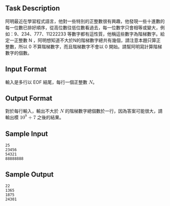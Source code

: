 ## Task Description

阿明最近在學習程式語言，他對一些特別的正整數很有興趣，他發現一些十進數的每一位數已排好順序，從高位數往低位數看過去，每一位數字只會相等或變大，例如：9、234、777、11222233 等數字都有這性質，他稱這些數字為階梯數字。給定一正整數
N
，阿明想知道不大於N的階梯數字總共有幾個，請注意本題只算正整數，所以 0 不算階梯數字，而且階梯數字不會以 0 開始。請幫阿明寫計算階梯數字的個數。

## Input Format

<p>輸入是多行以 EOF 結尾，每行一個正整數 <mjx-container class="MathJax CtxtMenu_Attached_0" jax="CHTML" style="font-size: 116.6%; position: relative;" tabindex="0" ctxtmenu_counter="1"><mjx-math class="MJX-TEX" aria-hidden="true"><mjx-mstyle style="color: black;"><mjx-mi class="mjx-i"><mjx-c class="mjx-c1D441 TEX-I"></mjx-c></mjx-mi></mjx-mstyle></mjx-math><mjx-assistive-mml unselectable="on" display="inline"><math xmlns="http://www.w3.org/1998/Math/MathML"><mstyle mathcolor="black"><mi>N</mi></mstyle></math></mjx-assistive-mml></mjx-container>。</p>

## Output Format

<p>對於每行輸入，輸出不大於 <mjx-container class="MathJax CtxtMenu_Attached_0" jax="CHTML" style="font-size: 116.6%; position: relative;" tabindex="0" ctxtmenu_counter="2"><mjx-math class="MJX-TEX" aria-hidden="true"><mjx-mstyle style="color: black;"><mjx-mi class="mjx-i"><mjx-c class="mjx-c1D441 TEX-I"></mjx-c></mjx-mi></mjx-mstyle></mjx-math><mjx-assistive-mml unselectable="on" display="inline"><math xmlns="http://www.w3.org/1998/Math/MathML"><mstyle mathcolor="black"><mi>N</mi></mstyle></math></mjx-assistive-mml></mjx-container> 的階梯數字總個數於一行，因為答案可能很大，請輸出模 <mjx-container class="MathJax CtxtMenu_Attached_0" jax="CHTML" style="font-size: 116.6%; position: relative;" tabindex="0" ctxtmenu_counter="3"><mjx-math class="MJX-TEX" aria-hidden="true"><mjx-mstyle style="color: black;"><mjx-texatom texclass="ORD"><mjx-msup><mjx-mn class="mjx-n"><mjx-c class="mjx-c31"></mjx-c><mjx-c class="mjx-c30"></mjx-c></mjx-mn><mjx-script style="vertical-align: 0.393em;"><mjx-mn class="mjx-n" size="s"><mjx-c class="mjx-c39"></mjx-c></mjx-mn></mjx-script></mjx-msup><mjx-mo class="mjx-n" space="3"><mjx-c class="mjx-c2B"></mjx-c></mjx-mo><mjx-mn class="mjx-n" space="3"><mjx-c class="mjx-c37"></mjx-c></mjx-mn></mjx-texatom></mjx-mstyle></mjx-math><mjx-assistive-mml unselectable="on" display="inline"><math xmlns="http://www.w3.org/1998/Math/MathML"><mstyle mathcolor="black"><mrow data-mjx-texclass="ORD"><msup><mn>10</mn><mn>9</mn></msup><mo>+</mo><mn>7</mn></mrow></mstyle></math></mjx-assistive-mml></mjx-container> 之後的結果。</p>

## Sample Input

    25
    23456
    54321
    88888888

## Sample Output

    22
    1365
    1875
    24301